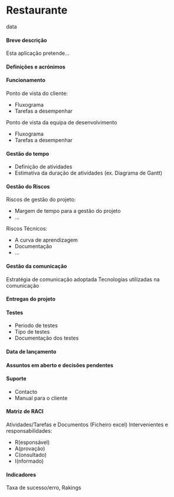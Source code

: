 # Restaurante
data

#### Breve descrição
Esta aplicação pretende...

#### Definições e acrónimos

#### Funcionamento
Ponto de vista do cliente:
- Fluxograma
- Tarefas a desempenhar 

Ponto de vista da equipa de desenvolvimento
- Fluxograma 
- Tarefas a desempenhar

#### Gestão do tempo
- Definição de atividades
- Estimativa da duração de atividades (ex. Diagrama de Gantt)

#### Gestão do Riscos
Riscos de gestão do projeto:
- Margem de tempo para a gestão do projeto
- ...

Riscos Técnicos:
- A curva de aprendizagem
- Documentação
- ...

#### Gestão da comunicação
Estratégia de comunicação adoptada
Tecnologias utilizadas na comunicação

#### Entregas do projeto

#### Testes
- Periodo de testes
- Tipo de testes
- Documentação dos testes

#### Data de lançamento

#### Assuntos em aberto e decisões pendentes

#### Suporte
- Contacto
- Manual para o cliente

#### Matriz de RACI
Atividades/Tarefas e Documentos (Ficheiro excel)
Intervenientes e responsabilidades:
- R(esponsável)
- A(provação)
- C(onsultado)
- I(nformado)

#### Indicadores
Taxa de sucesso/erro, Rakings
